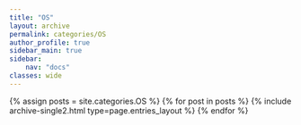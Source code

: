 ```yaml
---
title: "OS"
layout: archive
permalink: categories/OS
author_profile: true
sidebar_main: true
sidebar:
    nav: "docs"
classes: wide
---
```


{% assign posts = site.categories.OS %}
{% for post in posts %} {% include archive-single2.html type=page.entries_layout %} {% endfor %}